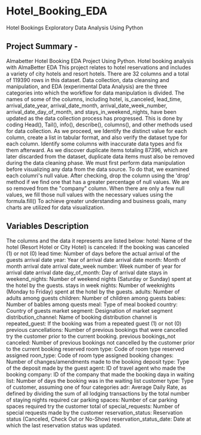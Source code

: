 # Hotel_Booking_EDA
Hotel Bookings Exploratory Data Analysis Using Python

## Project Summary -
Almabetter Hotel Booking EDA Project Using Python.
Hotel booking analysis with AlmaBetter EDA This project relates to hotel reservations and includes a variety of city hotels and resort hotels. There are 32 columns and a total of 119390 rows in this dataset. Data collection, data cleansing and manipulation, and EDA (experimental Data Analysis) are the three categories into which the workflow for data manipulation is divided. The names of some of the columns, including hotel, is_canceled, lead_time, arrival_date_year, arrival_date_month, arrival_date_week_number, arrival_date_day_of_month, and stays_in_weekend_nights, have been updated as the data collection process has progressed. This is done by coding Head(), Tail(), info(), describe(), columns(), and other methods used for data collection. As we proceed, we Identify the distinct value for each column, create a list in tabular format, and also verify the dataset type for each column. Identify some columns with inaccurate data types and fix them afterward. As we discover duplicate items totaling 87396, which are later discarded from the dataset, duplicate data items must also be removed during the data cleaning phase.
We must first perform data manipulation before visualizing any data from the data source. To do that, we examined each columri's null value. After checking, drop the column using the 'drop' method if we find one that has a greater percentage of null values. We are so removed from the "company" column. When there are only a few null values, we fill those null values with the necessary values using the formula.fill()
To achieve greater understanding and business goals, many charts are utilized for data visualization.


## Variables Description

The columns and the data it represents are listed below:
hotel: Name of the hotel (Resort Hotel or City Hotel)
is canceled: If the booking was canceled (1) or not (0)
lead time: Number of days before the actual arrival of the guests
arrival date year: Year of arrival date
arrival date month: Month of month arrival date
arrival date_week number: Week number of year for arrival date
arrival date day_of_month: Day of arrival date
stays in weekend_nights: Number of weekend nights (Saturday or Sunday) spent at the hotel by the guests.
stays in week nights: Number of weeknights (Monday to Friday) spent at the hotel by the guests.
adults: Number of adults among guests
children: Number of children among guests
babies: Number of bables among quests
meal: Type of meal booked
country: Country of guests
market segment: Designation of market segment
distribution_channel: Name of booking distribution channel
is repeated_guest: If the booking was from a repeated guest (1) or not (0)
previous cancellations: Number of previous bookings that were cancelled try the customer prior to the current booking.
previous bookings_not canceled: Number of previous bookings not cancelled by the customer prior to the current booking
reserved room type: Code of room type reserved
assigned roon_type: Code of room type assigned
booking changes: Number of changes/amendments made to the booking
deposit type: Type of the deposit made by the guest
agent: ID of travel agent who made the booking
company: ID of the company that made the booking
daya in waiting list: Number of days the booking was in the waiting list
customer type: Type of customer, assuming one of four categories
adr: Average Daily Rate, as defined by dividing the sum of all lodging transactions by the total number of staying nights
required car parking spaces: Number of car parking spaces required try the customer
total of special_requests: Number of special requests made by the customer
reservation_status: Reservation status (Canceled, Check Out or No-Show)
reservation_status_date: Date at which the last reservation status was updated.
